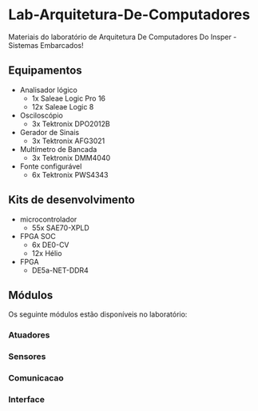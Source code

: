 # Lab-Arquitetura-De-Computadores
Materiais do laboratório de Arquitetura De Computadores Do Insper - Sistemas Embarcados!

## Equipamentos

- Analisador lógico
  - 1x Saleae Logic Pro 16
  - 12x Saleae Logic 8  
- Osciloscópio
  - 3x Tektronix DPO2012B
- Gerador de Sinais
  - 3x Tektronix AFG3021
- Multímetro de Bancada
  - 3x Tektronix DMM4040
- Fonte configurável
  - 6x Tektronix PWS4343

## Kits de desenvolvimento

- microcontrolador
  - 55x SAE70-XPLD
- FPGA SOC
  - 6x DE0-CV
  - 12x Hélio
- FPGA
  - DE5a-NET-DDR4

## Módulos

Os seguinte módulos estão disponíveis no laboratório:

### Atuadores

### Sensores

### Comunicacao

### Interface 
